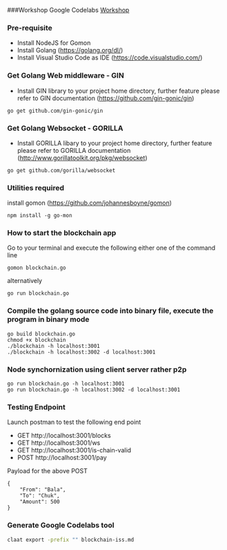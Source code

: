 ###Workshop Google Codelabs
[Workshop](https://bit.ly/2MHxKmp)

### Pre-requisite
* Install NodeJS for Gomon
* Install Golang (https://golang.org/dl/)
* Install Visual Studio Code as IDE (https://code.visualstudio.com/)

### Get Golang Web middleware - GIN
* Install GIN library to your project home directory, further feature please refer to GIN documentation (https://github.com/gin-gonic/gin)

```
go get github.com/gin-gonic/gin
```

### Get Golang Websocket - GORILLA
* Install GORILLA libary to your project home directory, further feature please refer to GORILLA documentation (http://www.gorillatoolkit.org/pkg/websocket)

```
go get github.com/gorilla/websocket
```

### Utilities required
install gomon (https://github.com/johannesboyne/gomon)

```
npm install -g go-mon
```

### How to start the blockchain app

Go to your terminal and execute the following either one of the command line

```
gomon blockchain.go
```

alternatively 

```
go run blockchain.go
```

### Compile the golang source code into binary file, execute the program in binary mode
```
go build blockchain.go
chmod +x blockchain
./blockchain -h localhost:3001
./blockchain -h localhost:3002 -d localhost:3001
```

### Node synchornization using client server rather p2p
```
go run blockchain.go -h localhost:3001
go run blockchain.go -h localhost:3002 -d localhost:3001
```


### Testing Endpoint

Launch postman to test the following end point 

* GET http://localhost:3001/blocks
* GET http://localhost:3001/ws
* GET http://localhost:3001/is-chain-valid
* POST http://localhost:3001/pay

Payload for the above POST

```
{
	"From": "Bala",
	"To": "Chuk",
	"Amount": 500
}
```

### Generate Google Codelabs tool
```bash
claat export -prefix "" blockchain-iss.md
```
